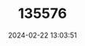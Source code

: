 ---
title: "135576"
category: "Cottus duranii"
draft: false
date: 2024-02-22 13:03:51
languages:
  French: ["Chabot d'Auvergne"]
  English: ["Dordogne Sculpin"]
---